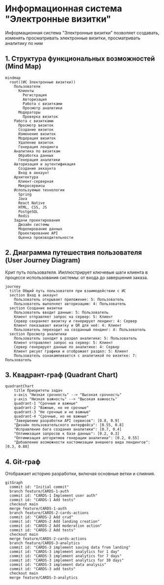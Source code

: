 # Информационная система "Электронные визитки"

Информационная система "Электронные визитки" позволяет создавать, изменять просматривать электронные визитки, просматривать аналитику по ним

## 1. Структура функциональных возможностей (Mind Map)

```mermaid
mindmap
  root((ИC Электронные визитки))
    Пользователи
      Клиенты
        Регистрация
        Авторизация
        Работа с визитками
        Просмотр аналитики
      Модераторы
        Проверка визиток
    Работа с визитками
      Просмотр визиток
      Создание визиток
      Изменение визиток
      Модерация визиток
      Удаление визиток
      Генерация лендинга
    Аналитика по визиткам
      Обработка данных
      Генерация аналитики
    Авторизация и аутентификация
      Создание аккаунта
      Вход в аккаунт
    Архитектура
      Клиент-серверная
      Микросервисы
    Используемые технологии
      Spring
      Java
      React Native
      HTML, CSS, JS
      PostgeSQL
      Redis
    Задачи проектирования
      Дизайн системы
      Моделирование данных
      Проектирование API
      Оценка производительности

```

## 2. Диаграмма путешествия пользователя (User Journey Diagram)
Крит путь пользователя. Ииллюстрирует ключевые шаги клиента в процессе использования системы: от входа до завершения заказа.

```mermaid
journey
  title Общий путь пользователя при взаимодействии с ИС
  section Вход в аккаунт
    Пользователь открывает приложение: 5: Пользователь
    Пользователь выполняет авторизацию: 4: Пользователь
  section Создание визитки
    Пользователь вводит данные: 5: Пользователь
    Клиент отправляет запрос на сервер: 5: Клиент
    Сервер сохраняет визитку и генерирует лендинг: 4: Сервер
    Клиент показывает визитку и QR для неё: 4: Клиент
    Пользователь переходит на созданный лендинг: 4: Пользователь
  section Просмотр аналитики
    Пользователь заходит в раздел аналитики: 5: Пользователь
    Клиент отправляет запрос на сервер: 5: Клиент
    Сервер генерирует данные по аналитике: 4: Сервер
    Клиент рисует графики и отображает раздел: 5: Клиент
    Пользователь ознакамливается с аналитикой по визитке: 7: Пользователь
```

## 3. Квадрант-граф (Quadrant Chart)
```mermaid
quadrantChart
    title Приоритеты задач
    x-axis "Низкая срочность" --> "Высокая срочность"
    y-axis "Низкая важность" --> "Высокая важность"
    quadrant-1 "Срочные и важные"
    quadrant-2 "Важные, но не срочные"
    quadrant-3 "Не срочные и не важные"
    quadrant-4 "Срочные, но не важные"
    "Завершение разработки API сервисов": [0.8, 0.9]
    "Дизайн пользовательского интерфейса": [0.55, 0.8]
    "Исправление бага создания аналитики": [0.7, 0.4]
    "Оптимизация запросов к базе данных": [0.2, 0.3]
    "Оптимизация алгоритмов генерации аналитики": [0.2, 0.55]
    "Добавление возможности кастомизации внешнего вида лендингов": [0.3, 0.88]
```

## 4. Git-граф
Отображает историю разработки, включая основные ветки и слияния.

```mermaid
gitGraph
  commit id: "Initial commit"
  branch feature/CARDS-1-auth
  commit id: "CARDS-1 Implement user auth"
  commit id: "CARDS-1 Add tests"
  checkout main
  merge feature/CARDS-1-auth
  branch feature/CARDS-2-cards-actions
  commit id: "CARDS-2 Add crud"
  commit id: "CARDS-2 Add landing creation"
  commit id: "CARDS-2 Add moderation action"
  commit id: "CARDS-2 Add tests"
  checkout main
  merge feature/CARDS-2-cards-actions
  branch feature/CARDS-3-analytics
  commit id: "CARDS-3 implement saving data from landing"
  commit id: "CARDS-3 implement analytics for 1 day"
  commit id: "CARDS-3 implement analytics for 7 days"
  commit id: "CARDS-3 implement analytics for 30 days"
  commit id: "CARDS-3 implement data analysis"
  commit id: "CARDS-3 add tests"
  checkout main
  merge feature/CARDS-3-analytics
```